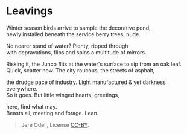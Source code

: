 # Leavings

Winter season birds arrive to sample the decorative pond,  
newly installed beneath the service berry trees, nude.

No nearer stand of water? Plenty, ripped through  
with depravations, flips and spins a multitude of mirrors.

Risking it, the Junco flits at the water's surface to sip from an oak leaf.  
Quick, scatter now. The city raucous, the streets of asphalt,

the drudge pace of industry. Light manufactured & yet darkness everywhere.  
So it goes. But little winged hearts, greetings,  

here, find what may.  
Beasts all, meeting and forage. Lean.



>Jere Odell, License [CC-BY](https://creativecommons.org/licenses/by/4.0/).